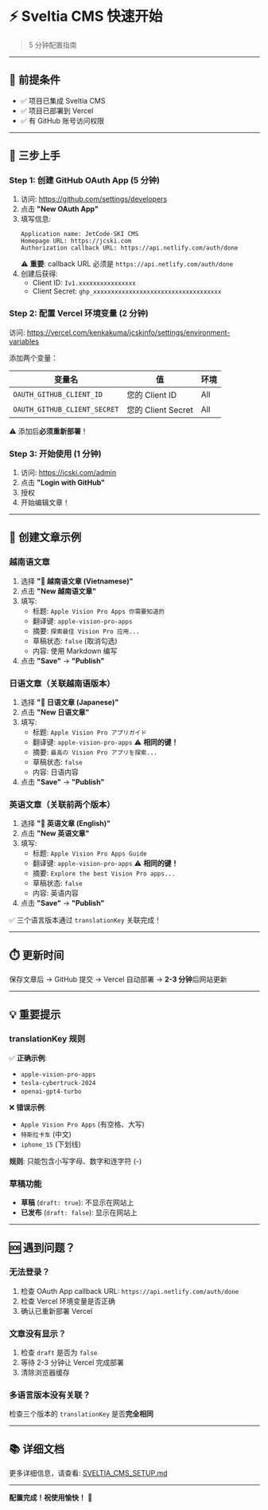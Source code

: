 # ⚡ Sveltia CMS 快速开始

> 5 分钟配置指南

---

## 📝 前提条件

- ✅ 项目已集成 Sveltia CMS
- ✅ 项目已部署到 Vercel
- ✅ 有 GitHub 账号访问权限

---

## 🚀 三步上手

### Step 1: 创建 GitHub OAuth App (5 分钟)

1. 访问: https://github.com/settings/developers
2. 点击 **"New OAuth App"**
3. 填写信息:
   ```
   Application name: JetCode·SKI CMS
   Homepage URL: https://jcski.com
   Authorization callback URL: https://api.netlify.com/auth/done
   ```
   ⚠️ **重要**: callback URL 必须是 `https://api.netlify.com/auth/done`
4. 创建后获得:
   - Client ID: `Iv1.xxxxxxxxxxxxxxxx`
   - Client Secret: `ghp_xxxxxxxxxxxxxxxxxxxxxxxxxxxxxxxxxxxx`

### Step 2: 配置 Vercel 环境变量 (2 分钟)

访问: https://vercel.com/kenkakuma/jcskinfo/settings/environment-variables

添加两个变量：

| 变量名                       | 值                 | 环境 |
| ---------------------------- | ------------------ | ---- |
| `OAUTH_GITHUB_CLIENT_ID`     | 您的 Client ID     | All  |
| `OAUTH_GITHUB_CLIENT_SECRET` | 您的 Client Secret | All  |

⚠️ 添加后**必须重新部署**！

### Step 3: 开始使用 (1 分钟)

1. 访问: https://jcski.com/admin
2. 点击 **"Login with GitHub"**
3. 授权
4. 开始编辑文章！

---

## 📝 创建文章示例

### 越南语文章

1. 选择 **"📝 越南语文章 (Vietnamese)"**
2. 点击 **"New 越南语文章"**
3. 填写:
   - 标题: `Apple Vision Pro Apps 你需要知道的`
   - 翻译键: `apple-vision-pro-apps`
   - 摘要: `探索最佳 Vision Pro 应用...`
   - 草稿状态: `false` (取消勾选)
   - 内容: 使用 Markdown 编写
4. 点击 **"Save"** → **"Publish"**

### 日语文章（关联越南语版本）

1. 选择 **"📝 日语文章 (Japanese)"**
2. 点击 **"New 日语文章"**
3. 填写:
   - 标题: `Apple Vision Pro アプリガイド`
   - 翻译键: `apple-vision-pro-apps` ⚠️ **相同的键！**
   - 摘要: `最高の Vision Pro アプリを探索...`
   - 草稿状态: `false`
   - 内容: 日语内容
4. 点击 **"Save"** → **"Publish"**

### 英语文章（关联前两个版本）

1. 选择 **"📝 英语文章 (English)"**
2. 点击 **"New 英语文章"**
3. 填写:
   - 标题: `Apple Vision Pro Apps Guide`
   - 翻译键: `apple-vision-pro-apps` ⚠️ **相同的键！**
   - 摘要: `Explore the best Vision Pro apps...`
   - 草稿状态: `false`
   - 内容: 英语内容
4. 点击 **"Save"** → **"Publish"**

✅ 三个语言版本通过 `translationKey` 关联完成！

---

## ⏱️ 更新时间

保存文章后 → GitHub 提交 → Vercel 自动部署 → **2-3 分钟**后网站更新

---

## 💡 重要提示

### translationKey 规则

✅ **正确示例**:

- `apple-vision-pro-apps`
- `tesla-cybertruck-2024`
- `openai-gpt4-turbo`

❌ **错误示例**:

- `Apple Vision Pro Apps` (有空格、大写)
- `特斯拉卡车` (中文)
- `iphone_15` (下划线)

**规则**: 只能包含小写字母、数字和连字符 (-)

### 草稿功能

- **草稿** (`draft: true`): 不显示在网站上
- **已发布** (`draft: false`): 显示在网站上

---

## 🆘 遇到问题？

### 无法登录？

1. 检查 OAuth App callback URL: `https://api.netlify.com/auth/done`
2. 检查 Vercel 环境变量是否正确
3. 确认已重新部署 Vercel

### 文章没有显示？

1. 检查 `draft` 是否为 `false`
2. 等待 2-3 分钟让 Vercel 完成部署
3. 清除浏览器缓存

### 多语言版本没有关联？

检查三个版本的 `translationKey` 是否**完全相同**

---

## 📚 详细文档

更多详细信息，请查看: [SVELTIA_CMS_SETUP.md](./SVELTIA_CMS_SETUP.md)

---

**配置完成！祝使用愉快！** 🎉
